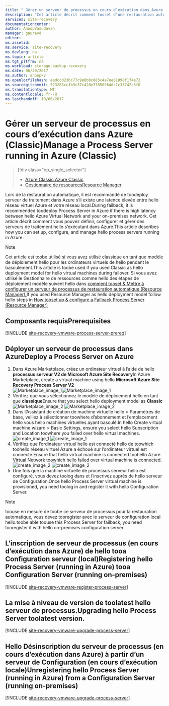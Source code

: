 ```yaml
---
title: " Gérer un serveur de processus en cours d’exécution dans Azure (Classic) | Microsoft Docs"
description: "Cet article décrit comment tooset d’une restauration automatique du processus Server(Classic) dans Azure."
services: site-recovery
documentationcenter: 
author: AnoopVasudavan
manager: gauravd
editor: 
ms.assetid: 
ms.service: site-recovery
ms.devlang: na
ms.topic: article
ms.tgt_pltfrm: na
ms.workload: storage-backup-recovery
ms.date: 06/29/2017
ms.author: anoopkv
ms.openlocfilehash: eadcc0236c77c9ebbbc885c4a7ee81098f1f4e72
ms.sourcegitcommit: 523283cc1b3c37c428e77850964dc1c33742c5f0
ms.translationtype: MT
ms.contentlocale: fr-FR
ms.lasthandoff: 10/06/2017
---
```

# <a name="manage-a-process-server-running-in-azure-classic"></a><span data-ttu-id="ed594-103">Gérer un serveur de processus en cours d’exécution dans Azure (Classic)</span><span class="sxs-lookup"><span data-stu-id="ed594-103">Manage a Process Server running in Azure (Classic)</span></span>
> [!div class="op_single_selector"]
> * [<span data-ttu-id="ed594-104">Azure Classic </span><span class="sxs-lookup"><span data-stu-id="ed594-104">Azure Classic </span></span>](./site-recovery-vmware-setup-azure-ps-classic.md)
> * [<span data-ttu-id="ed594-105">Gestionnaire de ressources</span><span class="sxs-lookup"><span data-stu-id="ed594-105">Resource Manager</span></span>](./site-recovery-vmware-setup-azure-ps-resource-manager.md)

<span data-ttu-id="ed594-106">Lors de la restauration automatique, il est recommandé de toodeploy serveur de traitement dans Azure s’il existe une latence élevée entre hello réseau virtuel Azure et votre réseau local.</span><span class="sxs-lookup"><span data-stu-id="ed594-106">During failback, it is recommended toodeploy Process Server in Azure if there is high latency between hello Azure Virtual Network and your on-premises network.</span></span> <span data-ttu-id="ed594-107">Cet article décrit comment vous pouvez définir, configurer et gérer des serveurs de traitement hello s’exécutant dans Azure.</span><span class="sxs-lookup"><span data-stu-id="ed594-107">This article describes how you can set up, configure, and manage hello process servers running in Azure.</span></span>

> [!NOTE]
> <span data-ttu-id="ed594-108">Cet article est toobe utilisé si vous avez utilisé classique en tant que modèle de déploiement hello pour les ordinateurs virtuels de hello pendant le basculement.</span><span class="sxs-lookup"><span data-stu-id="ed594-108">This article is toobe used if you used Classic as hello deployment model for hello virtual machines during failover.</span></span> <span data-ttu-id="ed594-109">Si vous avez utilisé le Gestionnaire de ressources comme hello des étapes de déploiement modèle suivent hello dans [comment tooset & Mettre à configurer un serveur de processus de restauration automatique (Resource Manager).](./site-recovery-vmware-setup-azure-ps-resource-manager.md)</span><span class="sxs-lookup"><span data-stu-id="ed594-109">If you used Resource Manager as hello deployment model follow hello steps in [How tooset up & configure a Failback Process Server (Resource Manager)](./site-recovery-vmware-setup-azure-ps-resource-manager.md)</span></span>

## <a name="prerequisites"></a><span data-ttu-id="ed594-110">Composants requis</span><span class="sxs-lookup"><span data-stu-id="ed594-110">Prerequisites</span></span>

[!INCLUDE [site-recovery-vmware-process-server-prereq](../../includes/site-recovery-vmware-azure-process-server-prereq.md)]

## <a name="deploy-a-process-server-on-azure"></a><span data-ttu-id="ed594-111">Déployer un serveur de processus dans Azure</span><span class="sxs-lookup"><span data-stu-id="ed594-111">Deploy a Process Server on Azure</span></span>

1. <span data-ttu-id="ed594-112">Dans Azure Marketplace, créez un ordinateur virtuel à l’aide de hello **processus serveur V2 de Microsoft Azure Site Recovery**</span><span class="sxs-lookup"><span data-stu-id="ed594-112">In Azure Marketplace, create a virtual machine using hello **Microsoft Azure Site Recovery Process Server V2**</span></span> </br>
    <span data-ttu-id="ed594-113">![Marketplace_image_1](./media/site-recovery-vmware-setup-azure-ps-classic/marketplace-ps-image.png)</span><span class="sxs-lookup"><span data-stu-id="ed594-113">![Marketplace_image_1](./media/site-recovery-vmware-setup-azure-ps-classic/marketplace-ps-image.png)</span></span>
2. <span data-ttu-id="ed594-114">Vérifiez que vous sélectionnez le modèle de déploiement hello en tant que **classique**</span><span class="sxs-lookup"><span data-stu-id="ed594-114">Ensure that you select hello deployment model as **Classic**</span></span> </br><span data-ttu-id="ed594-115">
  ![Marketplace_image_2](./media/site-recovery-vmware-setup-azure-ps-classic/marketplace-ps-image-classic.png)</span><span class="sxs-lookup"><span data-stu-id="ed594-115">
![Marketplace_image_2](./media/site-recovery-vmware-setup-azure-ps-classic/marketplace-ps-image-classic.png)</span></span>
3. <span data-ttu-id="ed594-116">Dans l’Assistant de création de machine virtuelle hello > Paramètres de base, veillez à sélectionner toowhere d’abonnement et l’emplacement hello vous hello machines virtuelles ayant basculé.</span><span class="sxs-lookup"><span data-stu-id="ed594-116">In hello Create virtual machine wizard > Basic Settings, ensure you select hello Subscription and Location toowhere you failed over hello virtual machines.</span></span></br><span data-ttu-id="ed594-117">
  ![create_image_1](./media/site-recovery-vmware-setup-azure-ps-classic/azureps-classic-basic-info.png)</span><span class="sxs-lookup"><span data-stu-id="ed594-117">
![create_image_1](./media/site-recovery-vmware-setup-azure-ps-classic/azureps-classic-basic-info.png)</span></span>
4. <span data-ttu-id="ed594-118">Vérifiez que l’ordinateur virtuel hello est connecté hello de toowhich toohello réseau virtuel Azure a échoué sur l’ordinateur virtuel est connecté.</span><span class="sxs-lookup"><span data-stu-id="ed594-118">Ensure that hello virtual machine is connected toohello Azure Virtual Network toowhich hello failed over virtual machine is connected.</span></span></br><span data-ttu-id="ed594-119">
  ![create_image_2](./media/site-recovery-vmware-setup-azure-ps-classic/azureps-classic-settings.png)</span><span class="sxs-lookup"><span data-stu-id="ed594-119">
![create_image_2](./media/site-recovery-vmware-setup-azure-ps-classic/azureps-classic-settings.png)</span></span>
5. <span data-ttu-id="ed594-120">Une fois que la machine virtuelle de processus serveur hello est configuré, vous devez toolog dans et l’inscrivez auprès de hello serveur de Configuration.</span><span class="sxs-lookup"><span data-stu-id="ed594-120">Once hello Process Server virtual machine is provisioned, you need toolog in and register it with hello Configuration Server.</span></span>

> [!NOTE]
> <span data-ttu-id="ed594-121">toouse en mesure de toobe ce serveur de processus pour la restauration automatique, vous devez tooregister avec le serveur de configuration local hello.</span><span class="sxs-lookup"><span data-stu-id="ed594-121">toobe able toouse this Process Server for failback, you need tooregister it with hello on-premises configuration server.</span></span>

## <a name="registering-hello-process-server-running-in-azure-tooa-configuration-server-running-on-premises"></a><span data-ttu-id="ed594-122">L’inscription de serveur de processus (en cours d’exécution dans Azure) de hello tooa Configuration serveur (local)</span><span class="sxs-lookup"><span data-stu-id="ed594-122">Registering hello Process Server (running in Azure) tooa Configuration Server (running on-premises)</span></span>

[!INCLUDE [site-recovery-vmware-register-process-server](../../includes/site-recovery-vmware-register-process-server.md)]

## <a name="upgrading-hello-process-server-toolatest-version"></a><span data-ttu-id="ed594-123">La mise à niveau de version de toolatest hello serveur de processus.</span><span class="sxs-lookup"><span data-stu-id="ed594-123">Upgrading hello Process Server toolatest version.</span></span>

[!INCLUDE [site-recovery-vmware-upgrade-process-server](../../includes/site-recovery-vmware-upgrade-process-server.md)]

## <a name="unregistering-hello-process-server-running-in-azure-from-a-configuration-server-running-on-premises"></a><span data-ttu-id="ed594-124">Hello Désinscription du serveur de processus (en cours d’exécution dans Azure) à partir d’un serveur de Configuration (en cours d’exécution locale)</span><span class="sxs-lookup"><span data-stu-id="ed594-124">Unregistering hello Process Server (running in Azure) from a Configuration Server (running on-premises)</span></span>

[!INCLUDE [site-recovery-vmware-upgrade-process-server](../../includes/site-recovery-vmware-unregister-process-server.md)]
